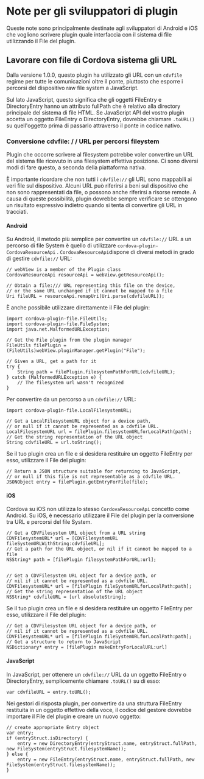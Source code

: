 <!---
    Licensed to the Apache Software Foundation (ASF) under one
    or more contributor license agreements.  See the NOTICE file
    distributed with this work for additional information
    regarding copyright ownership.  The ASF licenses this file
    to you under the Apache License, Version 2.0 (the
    "License"); you may not use this file except in compliance
    with the License.  You may obtain a copy of the License at

      http://www.apache.org/licenses/LICENSE-2.0

    Unless required by applicable law or agreed to in writing,
    software distributed under the License is distributed on an
    "AS IS" BASIS, WITHOUT WARRANTIES OR CONDITIONS OF ANY
    KIND, either express or implied.  See the License for the
    specific language governing permissions and limitations
    under the License.
-->

# Note per gli sviluppatori di plugin

Queste note sono principalmente destinate agli sviluppatori di Android e iOS che vogliono scrivere plugin quale interfaccia con il sistema di file utilizzando il File del plugin.

## Lavorare con file di Cordova sistema gli URL

Dalla versione 1.0.0, questo plugin ha utilizzato gli URL con un `cdvfile` regime per tutte le comunicazioni oltre il ponte, piuttosto che esporre i percorsi del dispositivo raw file system a JavaScript.

Sul lato JavaScript, questo significa che gli oggetti FileEntry e DirectoryEntry hanno un attributo fullPath che è relativo alla directory principale del sistema di file HTML. Se JavaScript API del vostro plugin accetta un oggetto FileEntry o DirectoryEntry, dovrebbe chiamare `.toURL()` su quell'oggetto prima di passarlo attraverso il ponte in codice nativo.

### Conversione cdvfile: / / URL per percorsi fileystem

Plugin che occorre scrivere al filesystem potrebbe voler convertire un URL del sistema file ricevuto in una filesystem effettiva posizione. Ci sono diversi modi di fare questo, a seconda della piattaforma nativa.

È importante ricordare che non tutti i `cdvfile://` gli URL sono mappabili ai veri file sul dispositivo. Alcuni URL può riferirsi a beni sul dispositivo che non sono rappresentati da file, o possono anche riferirsi a risorse remote. A causa di queste possibilità, plugin dovrebbe sempre verificare se ottengono un risultato espressivo indietro quando si tenta di convertire gli URL in tracciati.

#### Android

Su Android, il metodo più semplice per convertire un `cdvfile://` URL a un percorso di file System è quello di utilizzare `cordova-plugin-CordovaResourceApi` . `CordovaResourceApi`dispone di diversi metodi in grado di gestire `cdvfile://` URL:

    // webView is a member of the Plugin class
    CordovaResourceApi resourceApi = webView.getResourceApi();
    
    // Obtain a file:/// URL representing this file on the device,
    // or the same URL unchanged if it cannot be mapped to a file
    Uri fileURL = resourceApi.remapUri(Uri.parse(cdvfileURL));
    

È anche possibile utilizzare direttamente il File del plugin:

    import cordova-plugin-file.FileUtils;
    import cordova-plugin-file.FileSystem;
    import java.net.MalformedURLException;
    
    // Get the File plugin from the plugin manager
    FileUtils filePlugin = (FileUtils)webView.pluginManager.getPlugin("File");
    
    // Given a URL, get a path for it
    try {
        String path = filePlugin.filesystemPathForURL(cdvfileURL);
    } catch (MalformedURLException e) {
        // The filesystem url wasn't recognized
    }
    

Per convertire da un percorso a un `cdvfile://` URL:

    import cordova-plugin-file.LocalFilesystemURL;
    
    // Get a LocalFilesystemURL object for a device path,
    // or null if it cannot be represented as a cdvfile URL.
    LocalFilesystemURL url = filePlugin.filesystemURLforLocalPath(path);
    // Get the string representation of the URL object
    String cdvfileURL = url.toString();
    

Se il tuo plugin crea un file e si desidera restituire un oggetto FileEntry per esso, utilizzare il File del plugin:

    // Return a JSON structure suitable for returning to JavaScript,
    // or null if this file is not representable as a cdvfile URL.
    JSONObject entry = filePlugin.getEntryForFile(file);
    

#### iOS

Cordova su iOS non utilizza lo stesso `CordovaResourceApi` concetto come Android. Su iOS, è necessario utilizzare il File del plugin per la conversione tra URL e percorsi del file System.

    // Get a CDVFilesystem URL object from a URL string
    CDVFilesystemURL* url = [CDVFilesystemURL fileSystemURLWithString:cdvfileURL];
    // Get a path for the URL object, or nil if it cannot be mapped to a file
    NSString* path = [filePlugin filesystemPathForURL:url];
    
    
    // Get a CDVFilesystem URL object for a device path, or
    // nil if it cannot be represented as a cdvfile URL.
    CDVFilesystemURL* url = [filePlugin fileSystemURLforLocalPath:path];
    // Get the string representation of the URL object
    NSString* cdvfileURL = [url absoluteString];
    

Se il tuo plugin crea un file e si desidera restituire un oggetto FileEntry per esso, utilizzare il File del plugin:

    // Get a CDVFilesystem URL object for a device path, or
    // nil if it cannot be represented as a cdvfile URL.
    CDVFilesystemURL* url = [filePlugin fileSystemURLforLocalPath:path];
    // Get a structure to return to JavaScript
    NSDictionary* entry = [filePlugin makeEntryForLocalURL:url]
    

#### JavaScript

In JavaScript, per ottenere un `cdvfile://` URL da un oggetto FileEntry o DirectoryEntry, semplicemente chiamare `.toURL()` su di esso:

    var cdvfileURL = entry.toURL();
    

Nei gestori di risposta plugin, per convertire da una struttura FileEntry restituita in un oggetto effettivo della voce, il codice del gestore dovrebbe importare il File del plugin e creare un nuovo oggetto:

    // create appropriate Entry object
    var entry;
    if (entryStruct.isDirectory) {
        entry = new DirectoryEntry(entryStruct.name, entryStruct.fullPath, new FileSystem(entryStruct.filesystemName));
    } else {
        entry = new FileEntry(entryStruct.name, entryStruct.fullPath, new FileSystem(entryStruct.filesystemName));
    }
